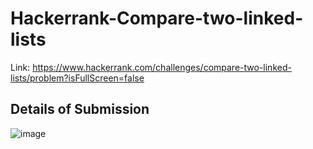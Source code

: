# Hackerrank-Compare-two-linked-lists
Link: https://www.hackerrank.com/challenges/compare-two-linked-lists/problem?isFullScreen=false
## Details of Submission
![image](https://github.com/mgalang229/Hackerrank-Compare-two-linked-lists/assets/51401355/525b4086-9a3a-4cf7-ae3f-a8e7f87608a0)
